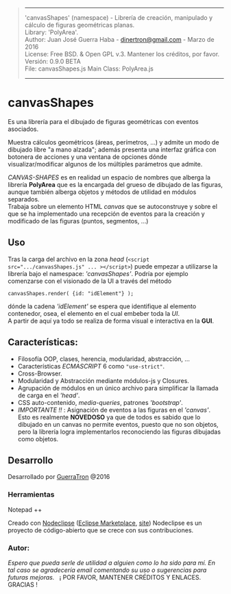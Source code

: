 > -----------------------------------------------------------------------------------------------------
>   'canvasShapes' (namespace) - Librería de creación, manipulado y cálculo de figuras geométricas planas.  
>   Library: 'PolyArea'.  
>   Author: Juan José Guerra Haba - dinertron@gmail.com - Marzo de 2016  
>   License: Free BSD. & Open GPL v.3. Mantener los créditos, por favor.  
>   Versión: 0.9.0 BETA  
>   File: canvasShapes.js               Main Class: PolyArea.js  
>
> ----------------------------------------------------------------------------------------------------

# canvasShapes
 Es una librería para el dibujado de figuras geométricas con eventos asociados.

 Muestra cálculos geométricos \(áreas, perímetros, ...\) y admite un modo de dibujado
libre "a mano alzada"; además presenta una interfaz gráfica con botonera de acciones 
y una ventana de opciones dónde visualizar/modificar algunos de los múltiples parámetros
que admite.

 *CANVAS-SHAPES* es en realidad un espacio de nombres que alberga la librería **PolyArea** 
que es la encargada del grueso de dibujado de las figuras, aunque también alberga objetos 
y métodos de utilidad en módulos separados.  
Trabaja sobre un elemento HTML *canvas* que se autoconstruye y sobre el que se ha implementado
una recepción de eventos para la creación y modificado de las figuras (puntos, segmentos, ...)

## Uso
 Tras la carga del archivo en la zona *head* \(`<script src=".../canvasShapes.js" ... ></script>`\)
puede empezar a utilizarse la librería bajo el namespace: *'canvasShapes'*. Podría por ejemplo 
comenzarse con el visionado de la UI a través del método 

    canvasShapes.render( {id: "idElement"} ); 

dónde la cadena *'idElement'* se espera que identifique al elemento contenedor, osea, el elemento 
en el cual embeber toda la *UI*.  
 A partir de aquí ya todo se realiza de forma visual e interactiva en la **GUI**.

## Características:
- Filosofía OOP, clases, herencia, modularidad, abstracción, ...
- Características *ECMASCRIPT* 6 como `"use-strict"`.
- Cross-Browser.
- Modularidad y Abstracción mediante módulos-js y Closures.
- Agrupación de módulos en un único archivo para simplificar la llamada de carga en el *'head'*.
- CSS auto-contenido, *media-queries*, patrones *'bootstrap'*.
- *IMPORTANTE !!* : Asignación de eventos a las figuras en el *'canvas'*.  
 Esto es realmente **NOVEDOSO** ya que de todos es sabido que lo dibujado en un canvas no permite 
eventos, puesto que no son objetos, pero la librería logra implementarlos reconociendo las figuras 
dibujadas como objetos.


## Desarrollo
Desarrollado por [GuerraTron](mailto://dinertron@gmail.com "autor") @2016

### Herramientas
Notepad ++  

Creado con [Nodeclipse](https://github.com/Nodeclipse/nodeclipse-1)
 ([Eclipse Marketplace](http://marketplace.eclipse.org/content/nodeclipse), [site](http://www.nodeclipse.org)) 
Nodeclipse es un proyecto de código-abierto que se crece con sus contribuciones.

### Autor: 
 <cite>Espero que pueda serle de utilidad a alguien como lo ha sido para mí. En tal caso se agradecería email 
comentando su uso o sugerencias para futuras mejoras.</cite> &nbsp; 
     ¡ POR FAVOR, MANTENER CRÉDITOS Y ENLACES. GRACIAS !
